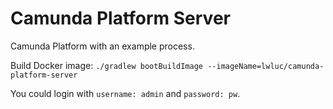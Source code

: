 # Camunda Platform Server

Camunda Platform with an example process.

Build Docker image: `./gradlew bootBuildImage --imageName=lwluc/camunda-platform-server`

You could login with `username: admin` and `password: pw`.
